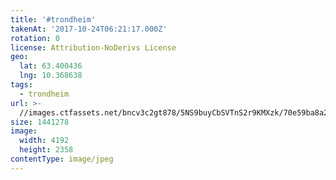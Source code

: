 ```yaml
---
title: '#trondheim'
takenAt: '2017-10-24T06:21:17.000Z'
rotation: 0
license: Attribution-NoDerivs License
geo:
  lat: 63.400436
  lng: 10.368638
tags:
  - trondheim
url: >-
  //images.ctfassets.net/bncv3c2gt878/5NS9buyCbSVTnS2r9KMXzk/70e59ba8a2189c8800804470e02cf487/trondheim_38010607721_o
size: 1441278
image:
  width: 4192
  height: 2358
contentType: image/jpeg
---
```


